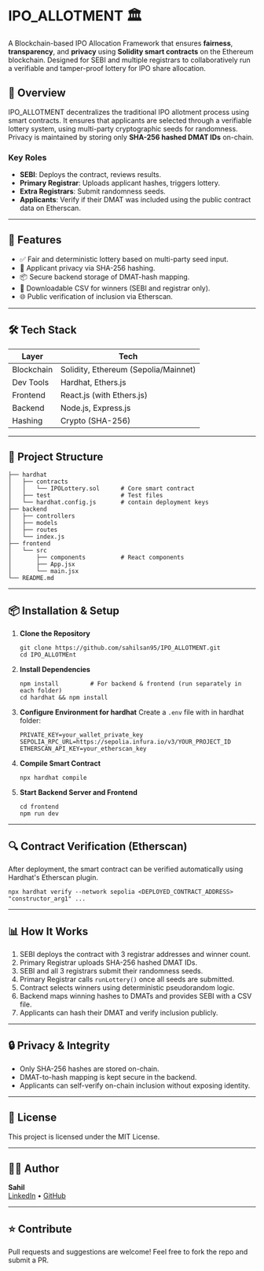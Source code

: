 
# IPO_ALLOTMENT 🏛️

A Blockchain-based IPO Allocation Framework that ensures **fairness**, **transparency**, and **privacy** using **Solidity smart contracts** on the Ethereum blockchain. Designed for SEBI and multiple registrars to collaboratively run a verifiable and tamper-proof lottery for IPO share allocation.

## 🧩 Overview

IPO_ALLOTMENT decentralizes the traditional IPO allotment process using smart contracts. It ensures that applicants are selected through a verifiable lottery system, using multi-party cryptographic seeds for randomness. Privacy is maintained by storing only **SHA-256 hashed DMAT IDs** on-chain.

### Key Roles
- **SEBI**: Deploys the contract, reviews results.
- **Primary Registrar**: Uploads applicant hashes, triggers lottery.
- **Extra Registrars**: Submit randomness seeds.
- **Applicants**: Verify if their DMAT was included using the public contract data on Etherscan.

---

## 🚀 Features

- ✅ Fair and deterministic lottery based on multi-party seed input.
- 🔐 Applicant privacy via SHA-256 hashing.
- 📦 Secure backend storage of DMAT-hash mapping.
- 📄 Downloadable CSV for winners (SEBI and registrar only).
- 🌐 Public verification of inclusion via Etherscan.

---

## 🛠️ Tech Stack

| Layer        | Tech                                 |
|--------------|--------------------------------------|
| Blockchain   | Solidity, Ethereum (Sepolia/Mainnet) |
| Dev Tools    | Hardhat, Ethers.js                   |
| Frontend     | React.js (with Ethers.js)            |
| Backend      | Node.js, Express.js                  |
| Hashing      | Crypto (SHA-256)                     |

---

## 📂 Project Structure

```
├── hardhat
│   ├── contracts
│   │   └── IPOLottery.sol      # Core smart contract
│   ├── test                    # Test files
│   └── hardhat.config.js       # contain deployment keys 
├── backend
│   ├── controllers
│   ├── models
│   ├── routes                  
│   └── index.js
├── frontend
│   └── src
│       ├── components          # React components
│       ├── App.jsx 
│       └── main.jsx             
└── README.md
```

---

## 📦 Installation & Setup

1. **Clone the Repository**
   ```
   git clone https://github.com/sahilsan95/IPO_ALLOTMENT.git
   cd IPO_ALLOTMEnt
   ```

2. **Install Dependencies**
   ```
   npm install         # For backend & frontend (run separately in each folder)
   cd hardhat && npm install
   ```

3. **Configure Environment for hardhat**
   Create a `.env` file with in hardhat folder:
   ```
   PRIVATE_KEY=your_wallet_private_key
   SEPOLIA_RPC_URL=https://sepolia.infura.io/v3/YOUR_PROJECT_ID
   ETHERSCAN_API_KEY=your_etherscan_key
   ```

4. **Compile Smart Contract**
   ```
   npx hardhat compile
   ```

5. **Start Backend Server and Frontend**
   ```
   cd frontend
   npm run dev
   ```

---

## 🔍 Contract Verification (Etherscan)

After deployment, the smart contract can be verified automatically using Hardhat's Etherscan plugin.

```
npx hardhat verify --network sepolia <DEPLOYED_CONTRACT_ADDRESS> "constructor_arg1" ...
```

---

## 📊 How It Works

1. SEBI deploys the contract with 3 registrar addresses and winner count.
2. Primary Registrar uploads SHA-256 hashed DMAT IDs.
3. SEBI and all 3 registrars submit their randomness seeds.
4. Primary Registrar calls `runLottery()` once all seeds are submitted.
5. Contract selects winners using deterministic pseudorandom logic.
6. Backend maps winning hashes to DMATs and provides SEBI with a CSV file.
7. Applicants can hash their DMAT and verify inclusion publicly.

---

## 🔒 Privacy & Integrity

- Only SHA-256 hashes are stored on-chain.
- DMAT-to-hash mapping is kept secure in the backend.
- Applicants can self-verify on-chain inclusion without exposing identity.

---

## 📄 License

This project is licensed under the MIT License.

---

## 🙋‍♂️ Author

**Sahil**  
[LinkedIn](https://www.linkedin.com/in/tu-tu-1914112a5/) • [GitHub](https://github.com/sahilsan95)


---

## ⭐ Contribute

Pull requests and suggestions are welcome! Feel free to fork the repo and submit a PR.
